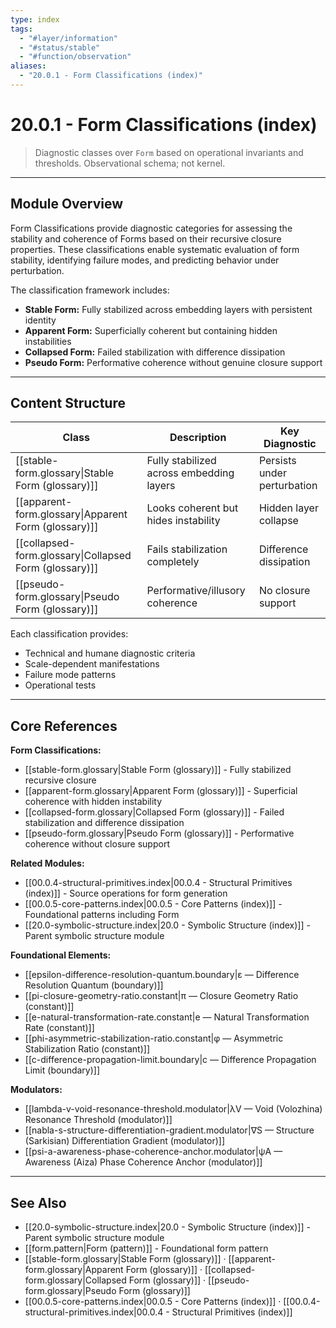 ```yaml
---
type: index
tags:
  - "#layer/information"
  - "#status/stable"
  - "#function/observation"
aliases:
  - "20.0.1 - Form Classifications (index)"
---
```


# 20.0.1 - Form Classifications (index)

> Diagnostic classes over `Form` based on operational invariants and thresholds. Observational schema; not kernel.

---

## Module Overview

Form Classifications provide diagnostic categories for assessing the stability and coherence of Forms based on their recursive closure properties. These classifications enable systematic evaluation of form stability, identifying failure modes, and predicting behavior under perturbation.

The classification framework includes:
- **Stable Form:** Fully stabilized across embedding layers with persistent identity
- **Apparent Form:** Superficially coherent but containing hidden instabilities
- **Collapsed Form:** Failed stabilization with difference dissipation
- **Pseudo Form:** Performative coherence without genuine closure support

---

## Content Structure

| Class | Description | Key Diagnostic |
|-------|-------------|----------------|
| [[stable-form.glossary\|Stable Form (glossary)]] | Fully stabilized across embedding layers | Persists under perturbation |
| [[apparent-form.glossary\|Apparent Form (glossary)]] | Looks coherent but hides instability | Hidden layer collapse |
| [[collapsed-form.glossary\|Collapsed Form (glossary)]] | Fails stabilization completely | Difference dissipation |
| [[pseudo-form.glossary\|Pseudo Form (glossary)]] | Performative/illusory coherence | No closure support |

Each classification provides:
- Technical and humane diagnostic criteria
- Scale-dependent manifestations
- Failure mode patterns
- Operational tests

---

## Core References

**Form Classifications:**
- [[stable-form.glossary|Stable Form (glossary)]] - Fully stabilized recursive closure
- [[apparent-form.glossary|Apparent Form (glossary)]] - Superficial coherence with hidden instability
- [[collapsed-form.glossary|Collapsed Form (glossary)]] - Failed stabilization and difference dissipation
- [[pseudo-form.glossary|Pseudo Form (glossary)]] - Performative coherence without closure support

**Related Modules:**
- [[00.0.4-structural-primitives.index|00.0.4 - Structural Primitives (index)]] - Source operations for form generation
- [[00.0.5-core-patterns.index|00.0.5 - Core Patterns (index)]] - Foundational patterns including Form
- [[20.0-symbolic-structure.index|20.0 - Symbolic Structure (index)]] - Parent symbolic structure module

**Foundational Elements:**
- [[epsilon-difference-resolution-quantum.boundary|ε — Difference Resolution Quantum (boundary)]]
- [[pi-closure-geometry-ratio.constant|π — Closure Geometry Ratio (constant)]]
- [[e-natural-transformation-rate.constant|e — Natural Transformation Rate (constant)]]
- [[phi-asymmetric-stabilization-ratio.constant|φ — Asymmetric Stabilization Ratio (constant)]]
- [[c-difference-propagation-limit.boundary|c — Difference Propagation Limit (boundary)]]

**Modulators:**
- [[lambda-v-void-resonance-threshold.modulator|λV — Void (Volozhina) Resonance Threshold (modulator)]]
- [[nabla-s-structure-differentiation-gradient.modulator|∇S — Structure (Sarkisian) Differentiation Gradient (modulator)]]
- [[psi-a-awareness-phase-coherence-anchor.modulator|ψA — Awareness (Aiza) Phase Coherence Anchor (modulator)]]

---

## See Also

- [[20.0-symbolic-structure.index|20.0 - Symbolic Structure (index)]] - Parent symbolic structure module
- [[form.pattern|Form (pattern)]] - Foundational form pattern
- [[stable-form.glossary|Stable Form (glossary)]] · [[apparent-form.glossary|Apparent Form (glossary)]] · [[collapsed-form.glossary|Collapsed Form (glossary)]] · [[pseudo-form.glossary|Pseudo Form (glossary)]]
- [[00.0.5-core-patterns.index|00.0.5 - Core Patterns (index)]] · [[00.0.4-structural-primitives.index|00.0.4 - Structural Primitives (index)]]
